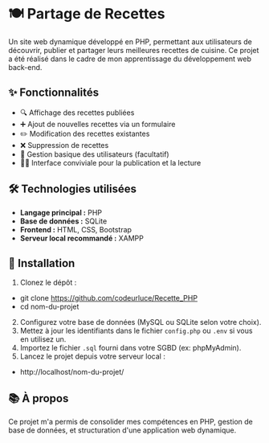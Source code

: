 # 🍽️ Partage de Recettes

Un site web dynamique développé en PHP, permettant aux utilisateurs de découvrir, publier et partager leurs meilleures recettes de cuisine. Ce projet a été réalisé dans le cadre de mon apprentissage du développement web back-end.

## ✨ Fonctionnalités

* 🔍 Affichage des recettes publiées
* ➕ Ajout de nouvelles recettes via un formulaire
* ✏️ Modification des recettes existantes
* ❌ Suppression de recettes
* 👥 Gestion basique des utilisateurs (facultatif)
* 🧑‍🍳 Interface conviviale pour la publication et la lecture

## 🛠️ Technologies utilisées

* **Langage principal :** PHP
* **Base de données :** SQLite
* **Frontend :** HTML, CSS, Bootstrap
* **Serveur local recommandé :** XAMPP

## 🚀 Installation

1. Clonez le dépôt :
- git clone https://github.com/codeurluce/Recette_PHP
- cd nom-du-projet

2. Configurez votre base de données (MySQL ou SQLite selon votre choix).
3. Mettez à jour les identifiants dans le fichier `config.php` ou `.env` si vous en utilisez un.
4. Importez le fichier `.sql` fourni dans votre SGBD (ex: phpMyAdmin).
5. Lancez le projet depuis votre serveur local :
- http://localhost/nom-du-projet/


## 📚 À propos

Ce projet m'a permis de consolider mes compétences en PHP, gestion de base de données, et structuration d'une application web dynamique.
